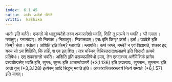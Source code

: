 ```yaml
---
index:  6.1.45
sutra:  आदेच उपदेशे ऽशिति
vritti:  kashika 
---
```


धातोः इति वर्तते। एजन्तो यो धातुरुपदेशे तस्य अकारादेशो भवति, शिति तु प्रत्यये न भवति। ग्लै ग्लाता। ग्लातुम्। ग्लातव्यम्। शो निशाता। निशातुम्। निशातव्यम्। एचः इति किम्? कर्ता। हर्ता। उपदेशे इति किम्? चेता। स्तोता। अशिति इति किम्? ग्लायति। म्लायति। कथं जग्ले, मम्ले? न एवं विज्ञायते, शकार इद् यस्य सो ऽयं शितिति, किं तर्हि, श एव इत् शित्। तत्र यस्मिन् विधिस्तदादावल्ग्रहणे इति शिदादौ प्रत्यये प्रतिषेधः। एश् शकारान्तो भवति। अशिति इति प्रसज्यप्रतिषेधो ऽयम्, तेन एतदात्त्वम् अनैमित्तिकं प्रागेव प्रत्ययोत्पत्तेर् भवति इति, सुग्लः, सुम्लः इति आतश्चोपसर्गे (*3,1.136) इति कप्रत्ययः, सुग्लानः, सुम्लानः इति आतो युच् (*3,3.128) इत्येवम् आदि सिद्धम् भवति इति। आकाराधिकारस्त्वयं नित्यं सम्यतेः (*6,1.57) इति यावत्।


